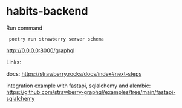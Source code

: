 # habits-backend

Run command 

     poetry run strawberry server schema


http://0.0.0.0:8000/graphql

Links:

docs:
https://strawberry.rocks/docs/index#next-steps

integration example with fastapi, sqlalchemy and alembic:
https://github.com/strawberry-graphql/examples/tree/main/fastapi-sqlalchemy
